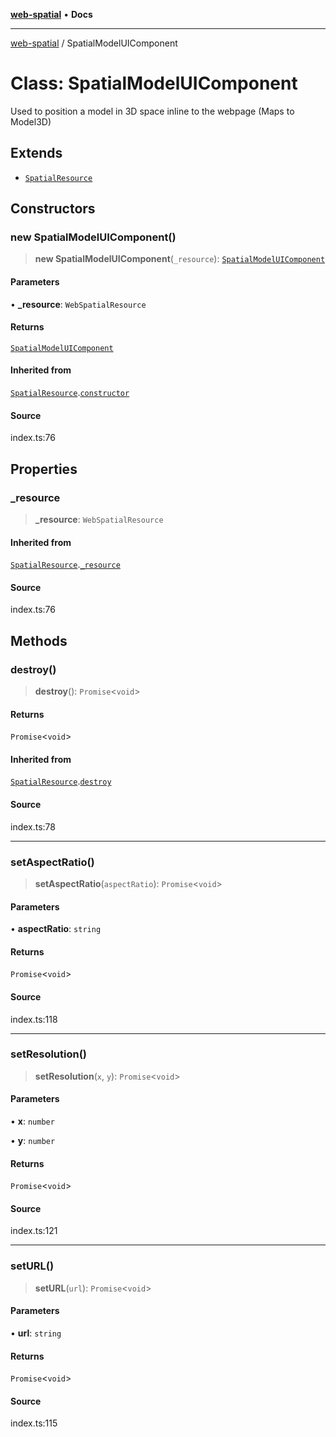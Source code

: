 [**web-spatial**](../README.md) • **Docs**

***

[web-spatial](../globals.md) / SpatialModelUIComponent

# Class: SpatialModelUIComponent

Used to position a model in 3D space inline to the webpage (Maps to Model3D)

## Extends

- [`SpatialResource`](SpatialResource.md)

## Constructors

### new SpatialModelUIComponent()

> **new SpatialModelUIComponent**(`_resource`): [`SpatialModelUIComponent`](SpatialModelUIComponent.md)

#### Parameters

• **\_resource**: `WebSpatialResource`

#### Returns

[`SpatialModelUIComponent`](SpatialModelUIComponent.md)

#### Inherited from

[`SpatialResource`](SpatialResource.md).[`constructor`](SpatialResource.md#constructors)

#### Source

index.ts:76

## Properties

### \_resource

> **\_resource**: `WebSpatialResource`

#### Inherited from

[`SpatialResource`](SpatialResource.md).[`_resource`](SpatialResource.md#_resource)

#### Source

index.ts:76

## Methods

### destroy()

> **destroy**(): `Promise`\<`void`\>

#### Returns

`Promise`\<`void`\>

#### Inherited from

[`SpatialResource`](SpatialResource.md).[`destroy`](SpatialResource.md#destroy)

#### Source

index.ts:78

***

### setAspectRatio()

> **setAspectRatio**(`aspectRatio`): `Promise`\<`void`\>

#### Parameters

• **aspectRatio**: `string`

#### Returns

`Promise`\<`void`\>

#### Source

index.ts:118

***

### setResolution()

> **setResolution**(`x`, `y`): `Promise`\<`void`\>

#### Parameters

• **x**: `number`

• **y**: `number`

#### Returns

`Promise`\<`void`\>

#### Source

index.ts:121

***

### setURL()

> **setURL**(`url`): `Promise`\<`void`\>

#### Parameters

• **url**: `string`

#### Returns

`Promise`\<`void`\>

#### Source

index.ts:115
